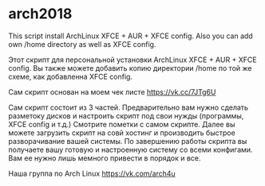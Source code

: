 # arch2018
This script install ArchLinux XFCE + AUR + XFCE config. Also you can add own /home directory as well as XFCE config.

Этот скрипт для персональной установки ArchLinux XFCE + AUR + XFCE config. Вы также можете добавить копию директории /home по той же схеме, как добавленна XFCE config.

Сам скрипт основан на моем чек листе https://vk.cc/7JTg6U

Сам скрипт состоит из 3 частей.
Предварительно вам нужно сделать разметоку дисков и настроить скрипт под свои нужды (программы, XFCE config и т.д.)
Смотрите пометки с самом скрипте.
Далее вы можете загрузить скрипт на совй хостинг и производить быстрое разворачивание вашей системы.
По завершению работы скрипта вы получаете вашу готовую и настроенную систему со всеми конфигами. Вам ее нужно лишь мемного привести в порядок и все.

Наша группа по Arch Linux 
https://vk.com/arch4u
